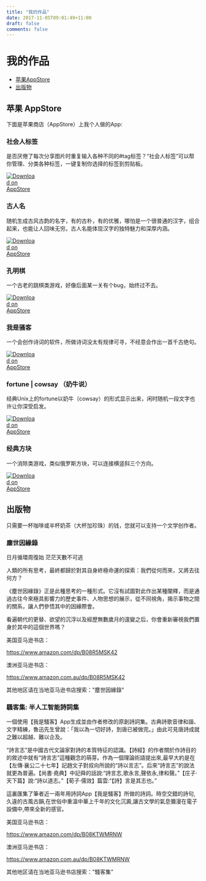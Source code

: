 ```yaml
---
title: "我的作品"
date: 2017-11-05T09:01:49+11:00
draft: false
comments: false
---
```


# 我的作品

- [苹果AppStore](#苹果-appstore)
- [出版物](#出版物)

## 苹果 AppStore

下面是苹果商店（AppStore）上我个人做的App:

### 社会人标签

是否厌倦了每次分享图片时重复输入各种不同的#tag标签？“社会人标签”可以帮你管理、分类各种标签，一键复制你选择的标签到剪贴板。

[<img src="/images/download_on_appstore.svg" style="max-width:15%;min-width:40px;" alt="Download on AppStore" />](https://itunes.apple.com/app/social-tagman/id1433589047?mt=8)

### 古人名

随机生成古风古韵的名字，有的古朴，有的优雅，哪怕是一个很普通的汉字，组合起来，也能让人回味无穷。古人名能体现汉字的独特魅力和深厚内涵。

[<img src="/images/download_on_appstore.svg" style="max-width:15%;min-width:40px;" alt="Download on AppStore" />](https://itunes.apple.com/app/%E5%8F%A4%E4%BA%BA%E5%90%8D/id1345012854)

### 孔明棋

一个古老的跳棋类游戏，好像后面某一关有个bug，始终过不去。

[<img src="/images/download_on_appstore.svg" style="max-width:15%;min-width:40px;" alt="Download on AppStore" />](https://itunes.apple.com/app/east-solitaire/id1244283234)

### 我是骚客

一个会创作诗词的软件，所做诗词没太有规律可寻，不经意会作出一首千古绝句。

[<img src="/images/download_on_appstore.svg" style="max-width:15%;min-width:40px;" alt="Download on AppStore" />](https://itunes.apple.com/app/wo-shi-sao-ke/id963419023?mt=8)

### fortune | cowsay （奶牛说）

经典Unix上的fortune以奶牛（cowsay）的形式显示出来，闲时随机一段文字也许让你深受启发。

[<img src="/images/download_on_appstore.svg" style="max-width:15%;min-width:40px;" alt="Download on AppStore" />](https://itunes.apple.com/app/fortune-cowsay/id1016269563?mt=8)

### 经典方块

一个消除类游戏，类似俄罗斯方块，可以连接横竖斜三个方向。

[<img src="/images/download_on_appstore.svg" style="max-width:15%;min-width:40px;" alt="Download on AppStore" />](https://itunes.apple.com/us/app/retro-blocks/id917655100?mt=8)

## 出版物

只需要一杯咖啡或半杯奶茶（大杯加珍珠）的钱，您就可以支持一个文学创作者。

### 塵世因緣錄

日月循環周復始
茫茫天數不可逃

人類的所有思考，最終都歸於對其自身終極命運的探索：我們從何而來，又將去往何方？

《塵世因緣錄》正是此種思考的一種形式。它沒有試圖對此作出某種闡釋，而是通過古往今來極具影響力的歷史事件、人物思想的展示，從不同視角，揭示事物之間的關系，讓人們參悟其中的因緣際會。

看遍朝代的更替、欲望的沉浮以及經歷無數歲月的邅變之后，你會重新審視我們置身於其中的這個世界嗎？

美国亚马逊书店：

https://www.amazon.com/dp/B08R5MSK42

澳洲亚马逊书店：

https://www.amazon.com.au/dp/B08R5MSK42

其他地区请在当地亚马逊书店搜索："塵世因緣錄"

### 騷客集: 半人工智能詩詞集

一個使用【我是騷客】App生成並由作者修改的原創詩詞集。古典詩歌音律和諧、文字精練，魯迅先生曾說：「我以為一切好詩，到唐已被做完。」由此可見唐詩成就之難以超越、難以企及。

“詩言志”是中國古代文論家對詩的本質特征的認識。【詩經】的作者關於作詩目的的敘述中就有“詩言志”這種觀念的萌芽。作為一個理論術語提出來,最早大約是在【左傳·襄公二十七年】記趙文子對叔向所說的“詩以言志”。后來“詩言志”的說法就更為普遍。【尚書·堯典】中記舜的話說:“詩言志,歌永言,聲依永,律和聲。”【庄子·天下篇】說:“詩以道志。”【荀子·儒效】篇雲:“【詩】言是其志也。”

這裏匯集了筆者近一兩年用詩詞App【我是騷客】所做的詩詞。時空交錯的詩句,久違的古風古韻,在世俗中重溫中華上千年的文化沉澱,讓古文學的氣息彌漫在電子設備中,帶來全新的感官。

美国亚马逊书店：

https://www.amazon.com/dp/B08KTWMRNW

澳洲亚马逊书店：

https://www.amazon.com.au/dp/B08KTWMRNW

其他地区请在当地亚马逊书店搜索："騷客集"